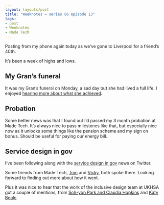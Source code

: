 ```yaml
---
layout: layouts/post
title: "Weeknotes – series 06 episode 13"
tags:
- post
- Weeknotes
- Made Tech
---
```


Posting from my phone again today as we’ve gone to Liverpool for a friend’s 40th. 

It’s been a week of highs and lows.

## My Gran’s funeral

It was my Gran’s funeral on Monday, a sad day but she had lived a full life. I enjoyed [hearing more about what she achieved](https://www.walesonline.co.uk/news/june-stanton-swansea-councillor-died-24912912).

## Probation

Some better news was that I found out I’d passed my 3 month probation at Made Tech. It’s always nice to pass milestones like that, but especially nice now as it unlocks some things like the pension scheme and my sign on bonus. Should be useful for paying our energy bill. 

## Service design in gov

I’ve been following along with the [service design in gov](https://govservicedesign.net/) news on Twitter. 

Some friends from Made Tech, [Tom](https://mobile.twitter.com/tsmz) and [Vicky](https://mobile.twitter.com/VHoughtonP), both spoke there. Looking forward to finding out more about how it went. 

Plus it was nice to hear that the work of the inclusive design team at UKHSA got a couple of mentions, from [Soh-yon Park and Claudia Hopkins](https://twitter.com/benjystanton/status/1575590856563621888) and [Katy Beale](https://mobile.twitter.com/katybeale).